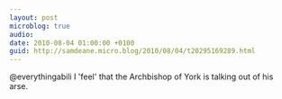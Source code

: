 ```yaml
---
layout: post
microblog: true
audio: 
date: 2010-08-04 01:00:00 +0100
guid: http://samdeane.micro.blog/2010/08/04/t20295169289.html
---
```

@everythingabili I 'feel' that the Archbishop of York is talking out of his arse.
